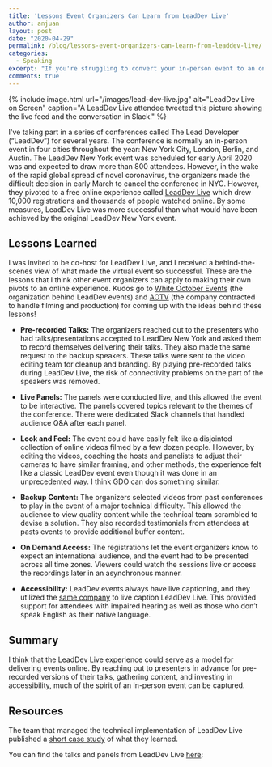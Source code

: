 ```yaml
---
title: 'Lessons Event Organizers Can Learn from LeadDev Live'
author: anjuan
layout: post
date: "2020-04-29"
permalink: /blog/lessons-event-organizers-can-learn-from-leaddev-live/
categories:
  - Speaking
excerpt: "If you're struggling to convert your in-person event to an online experience, then you'll find a lot to learn from LeadDev Live."
comments: true
---
```


{% include image.html url="/images/lead-dev-live.jpg" alt="LeadDev Live on Screen" caption="A LeadDev Live attendee tweeted this picture showing the live feed and the conversation in Slack." %}

I've taking part in a series of conferences called The Lead Developer (“LeadDev”) for several years. The conference is normally an in-person event in four cities throughout the year: New York City, London, Berlin, and Austin. The LeadDev New York event was scheduled for early April 2020  was and expected to draw more than 800 attendees. However, in the wake of the rapid global spread of novel coronavirus, the organizers made the difficult decision in early March to cancel the conference in NYC. However, they pivoted to a free online experience called [LeadDev Live](https://live.theleaddev.com/) which drew 10,000 registrations and thousands of people watched online. By some measures, LeadDev Live was more successful than what would have been achieved by the original LeadDev New York event.

## Lessons Learned

I was invited to be co-host for LeadDev Live, and I received a behind-the-scenes view of what made the virtual event so successful. These are the lessons that I think other event organizers can apply to making their own pivots to an online experience. Kudos go to [White October Events](https://www.whiteoctoberevents.co.uk/) (the organization behind LeadDev events) and [AOTV](https://www.aotv.co.uk/) (the company contracted to handle filming and production) for coming up with the ideas behind these lessons!

* **Pre-recorded Talks:** The organizers reached out to the presenters who had talks/presentations accepted to LeadDev New York and asked them to record themselves delivering their talks. They also made the same request to the backup speakers. These talks were sent to the video editing team for cleanup and branding. By playing pre-recorded talks during LeadDev Live, the risk of connectivity problems on the part of the speakers was removed.

* **Live Panels:** The panels were conducted live, and this allowed the event to be interactive. The panels covered topics relevant to the themes of the conference. There were dedicated Slack channels that handled audience Q&A after each panel.

* **Look and Feel:** The event could have easily felt like a disjointed collection of online videos filmed by a few dozen people. However, by editing the videos, coaching the hosts and panelists to adjust their cameras to have similar framing, and other methods, the experience felt like a classic LeadDev event even though it was done in an unprecedented way. I think GDO can dos something similar.

* **Backup Content:** The organizers selected videos from past conferences to play in the event of a major technical difficulty. This allowed the audience to view quality content while the technical team scrambled to devise a solution. They also recorded testimonials from attendees at pasts events to provide additional buffer content.

* **On Demand Access:** The registrations let the event organizers know to expect an international audience, and the event had to be presented across all time zones. Viewers could watch the sessions live or access the recordings later in an asynchronous manner.

* **Accessibility:** LeadDev events always have live captioning, and they utilized the [same company](https://whitecoatcaptioning.com/) to live caption LeadDev Live. This provided support for attendees with impaired hearing as well as those who don’t speak English as their native language.

## Summary

I think that the LeadDev Live experience could serve as a model for delivering events online. By reaching out to presenters in advance for pre-recorded versions of their talks, gathering content, and investing in accessibility, much of the spirit of an in-person event can be captured.

## Resources

The team that managed the technical implementation of LeadDev Live published a [short case study](https://www.aotv.co.uk/blog/case-study-leaddev-live) of what they learned.

You can find the talks and panels from LeadDev Live [here](https://www.youtube.com/playlist?list=PLBzScQzZ83I_DFHDprqGlfF2TKHGUyL_X): 